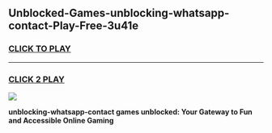 
## Unblocked-Games-unblocking-whatsapp-contact-Play-Free-3u41e
<h3>
<a href="https://premium76.site?title=unblocking-whatsapp-contact&ref=12A">CLICK TO PLAY</a></h3>
<hr>

<h3>
<a href="https://premium76.site?title=unblocking-whatsapp-contact&ref=12A">CLICK 2 PLAY</a>
  
</h3>

<a href="https://premium76.site?title=unblocking-whatsapp-contact&ref=12A"><img src="https://clearcache.store/games.png"></a>


**unblocking-whatsapp-contact games unblocked: Your Gateway to Fun and Accessible Online Gaming**

